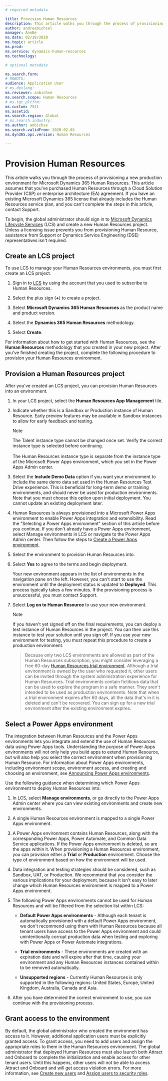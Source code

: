 ```yaml
---
# required metadata

title: Provision Human Resources
description: This article walks you through the process of provisioning a new production environment for Microsoft Dynamics 365 Human Resources.
author: andreabichsel
manager: AnnBe
ms.date: 02/18/2020
ms.topic: article
ms.prod: 
ms.service: dynamics-human-resources
ms.technology: 

# optional metadata

ms.search.form: 
# ROBOTS: 
audience: Application User
# ms.devlang: 
ms.reviewer: anbichse
ms.search.scope: Human Resources
# ms.tgt_pltfrm: 
ms.custom: 7521
ms.assetid: 
ms.search.region: Global
# ms.search.industry: 
ms.author: anbichse
ms.search.validFrom: 2020-02-03
ms.dyn365.ops.version: Human Resources

---
```


# Provision Human Resources

This article walks you through the process of provisioning a new production environment for Microsoft Dynamics 365 Human Resources. This article assumes that you've purchased Human Resources through a Cloud Solution Provider (CSP) or enterprise architecture (EA) agreement. If you have an existing Microsoft Dynamics 365 license that already includes the Human Resources service plan, and you can't complete the steps in this article, contact Support.

To begin, the global administrator should sign in to [Microsoft Dynamics Lifecycle Services](https://lcs.dynamics.com) (LCS) and create a new Human Resources project. Unless a licensing issue prevents you from provisioning Human Resource, assistance from Support or Dynamics Service Engineering (DSE) representatives isn't required.

## Create an LCS project

To use LCS to manage your Human Resources environments, you must first create an LCS project.

1. Sign in to [LCS](https://lcs.dynamics.com/Logon/Index) by using the account that you used to subscribe to Human Resources.

2. Select the plus sign (**+**) to create a project.

3. Select **Microsoft Dynamics 365 Human Resources** as the product name and product version.

4. Select the **Dynamics 365 Human Resources** methodology.

5. Select **Create**.

For information about how to get started with Human Resources, see the **Human Resources** methodology that you created in your new project. After you've finished creating the project, complete the following procedure to provision your Human Resources environment.

## Provision a Human Resources project

After you've created an LCS project, you can provision Human Resources into an environment.

1. In your LCS project, select the **Human Resources App Management** tile.

2. Indicate whether this is a Sandbox or Production instance of Human Resource. Early preview features may be available in Sandbox instances to allow for early feedback and testing.
   
    > [!NOTE]
    > The Talent instance type cannot be changed once set. Verify the correct instance type is selected before continuing.</br></br>
    > The Human Resources instance type is separate from the instance type of the Microsoft Power Apps environment, which you set in the Power Apps Admin center.
    
3. Select the **Include Demo Data** option if you want your environment to include the same demo data set used in the Human Resources Test Drive experience. This is beneficial for long-term demo or training environments, and should never be used for production environments.  Note that you must choose this option upon initial deployment. You cannot update an existing deployment later.

4. Human Resources is always provisioned into a Microsoft Power Apps environment to enable Power Apps integration and extensibility. Read the “Selecting a Power Apps environment” section of this article before you continue. If you don't already have a Power Apps environment, select Manage environments in LCS or navigate to the Power Apps Admin center. Then follow the steps to [Create a Power Apps environment](https://docs.microsoft.com/powerapps/administrator/create-environment).

5. Select the environment to provision Human Resources into.

6. Select **Yes** to agree to the terms and begin deployment.

   Your new environment appears in the list of environments in the navigation pane on the left. However, you can't start to use the environment until the deployment status is updated to **Deployed**. This process typically takes a few minutes. If the provisioning process is unsuccessful, you must contact Support.

7. Select **Log on to Human Resource** to use your new environment.

    > [!NOTE]
    > If you haven't yet signed off on the final requirements, you can deploy a test instance of Human Resources in the project. You can then use this instance to test your solution until you sign off. If you use your new environment for testing, you must repeat this procedure to create a production environment.

    > Because only two LCS environments are allowed as part of the Human Resources subscription, you might consider leveraging a free 60-day [Human Resources trial environment](https://dynamics.microsoft.com/talent/overview/). Although a trial environment is owned by the user who requested it, other users can be invited through the system administration experience for Human Resources. Trial environments contain fictitious data that can be used to explore the program in a safe manner. They aren't intended to be used as production environments. Note that when a trial environment expires after 60 days, all the data that's in it is deleted and can't be recovered. You can sign up for a new trial environment after the existing environment expires.

## Select a Power Apps environment

The integration between Human Resources and the Power Apps environments lets you integrate and extend the use of Human Resources data using Power Apps tools. Understanding the purpose of Power Apps environments will not only help you build apps to extend Human Resource, but will also help you select the correct environment when provisioning Human Resource. For information about Power Apps environments, including environment scope, environment access, and creating and choosing an environment, see [Announcing Power Apps environments](https://powerapps.microsoft.com/blog/powerapps-environments/). 

Use the following guidance when determining which Power Apps environment to deploy Human Resources into: 

1. In LCS, select **Manage environments**, or go directly to the Power Apps Admin center where you can view existing environments and create new environments.

2. A single Human Resources environment is mapped to a single Power Apps environment.

3. A Power Apps environment contains Human Resources, along with the corresponding Power Apps, Power Automate, and Common Data Service applications. If the Power Apps environment is deleted, so are the apps within it. When provisioning a Human Resources environment, you can provision either a **Trial** or **Production** environment. Choose the type of environment based on how the environment will be used. 

4. Data integration and testing strategies should be considered, such as Sandbox, UAT, or Production. We recommend that you consider the various implications for your deployment, because it isn't easy to later change which Human Resources environment is mapped to a Power Apps environment.

5. The following Power Apps environments cannot be used for Human Resources and will be filtered from the selection list within LCS:
 
    - **Default Power Apps environments** - Although each tenant is automatically provisioned with a default Power Apps environment, we don't recommend using them with Human Resources because all tenant users have access to the Power Apps environment and could unintentionally corrupt production data when testing and exploring with Power Apps or Power Automate integrations.
   
    - **Trial environments** - These environments are created with an expiration date and will expire after that time, causing your environment and any Human Resources instances contained within to be removed automatically.
   
    - **Unsupported regions** - Currently Human Resources is only supported in the following regions: United States, Europe, United Kingdom, Australia, Canada and Asia.
  
6. After you have determined the correct environment to use, you can continue with the provisioning process. 
 
## Grant access to the environment

By default, the global administrator who created the environment has access to it. However, additional application users must be explicitly granted access. To grant access, you need to add users and assign the appropriate roles to them in the Human Resources environment. The global administrator that deployed Human Resources must also launch both Attract and Onboard to complete the initialization and enable access for other tenant users.  Until this happens, other users will not be able to access Attract and Onboard and will get access violation errors. For more information, see [Create new users](https://docs.microsoft.com/dynamics365/unified-operations/dev-itpro/sysadmin/tasks/create-new-users) and [Assign users to security roles](https://docs.microsoft.com/dynamics365/unified-operations/dev-itpro/sysadmin/tasks/assign-users-security-roles). 
